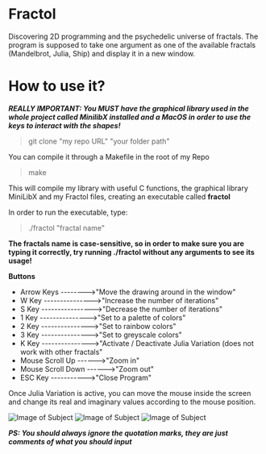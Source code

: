 # Fractol

Discovering 2D programming and the psychedelic universe of fractals.
The program is supposed to take one argument as one of the available fractals (Mandelbrot, Julia, Ship) and display it
in a new window.

# How to use it?

***REALLY IMPORTANT: You MUST have the graphical library used in the whole project called MinilibX installed and a MacOS in order to
use the keys to interact with the shapes!***

> git clone "my repo URL" "your folder path"

You can compile it through a Makefile in the root of my Repo
> make

This will compile my library with useful C functions, the graphical library MiniLibX and my Fractol files,
creating an executable called **fractol**

In order to run the executable, type:
> ./fractol "fractal name"

**The fractals name is case-sensitive, so in order to make sure you are typing it correctly, try running ./fractol without
any arguments to see its usage!**

**Buttons**
- Arrow Keys -------->"Move the drawing around in the window"
- W Key --------------->"Increase the number of iterations"
- S Key ---------------->"Decrease the number of iterations"
- 1 Key --------------->"Set to a palette of colors"
- 2 Key --------------->"Set to rainbow colors"
- 3 Key --------------->"Set to greyscale colors"
- K Key --------------->"Activate / Deactivate Julia Variation (does not work with other fractals"
- Mouse Scroll Up ------>"Zoom in"
- Mouse Scroll Down ------>"Zoom out"
- ESC Key ----------->"Close Program"

Once Julia Variation is active, you can move the mouse inside the screen and change its real and imaginary values according
to the mouse position.

![Image of Subject](https://github.com/MuSuareZ/FDF/blob/master/img/mandelbrot.png)
![Image of Subject](https://github.com/MuSuareZ/FDF/blob/master/img/julia.png)
![Image of Subject](https://github.com/MuSuareZ/FDF/blob/master/img/ship.png)

***PS: You should always ignore the quotation marks, they are just comments of what you should input***
